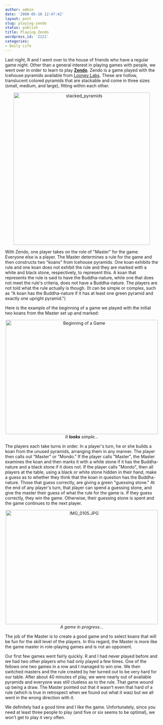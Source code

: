 ```yaml
---
author: admin
date: '2008-05-10 12:47:42'
layout: post
slug: playing-zendo
status: publish
title: Playing Zendo
wordpress_id: '2221'
categories:
- Daily Life
---
```

Last night, R and I went over to the house of friends who have a regular game night. Other than a general interest in playing games with people, we went over in order to learn to play <strong><a href="http://www.koryheath.com/games/zendo">Zendo</a></strong>. Zendo is a game played with the Icehouse pyramids available from <a href="http://www.looneylabs.com/">Looney Labs</a>. These are hollow, translucent colored pyramids that are stackable and come in three sizes (small, medium, and large), fitting within each other. 
<p align="center"><a href="http://www.flickr.com/photos/albill/2480544637/" title="stacked_pyramids by albill, on Flickr"><img src="http://farm4.static.flickr.com/3154/2480544637_914842e2ea.jpg" width="448" height="500" alt="stacked_pyramids" /></a></p>
With Zendo, one player takes on the role of "Master" for the game. Everyone else is a player. The Master determines a rule for the game and then constructs two "koans" from Icehouse pyramids. One koan exhibits the rule and one koan does not exhibit the rule and they are marked with a white and black stone, respectively, to represent this. A koan that represents the rule is said to have the Buddha-nature, while one that does not meet the rule's criteria, does not have a Buddha-nature. The players are not told what the rule actually is though. (It can be simple or complex, such as "A koan has the Buddha-nature if it has at least one green pyramid and exactly one upright pyramid.")

Here is the example of the beginning of a game we played with the initial two koans from the Master set up and marked:
<p align="center"><a href="http://www.flickr.com/photos/albill/2480148312/" title="Beginning of a Game by albill, on Flickr"><img src="http://farm4.static.flickr.com/3041/2480148312_48146d95d2.jpg" width="500" height="375" alt="Beginning of a Game" /></a><br><em>It <strong>looks</strong> simple...</em></p>
The players each take turns in order. In a player's turn, he or she builds a koan from the unused pyramids, arranging them in any manner. The player then calls out "Master" or "Mondo." If the player calls "Master", the Master examines the koan and then marks it with a white stone if it has the Buddha-nature and a black stone if it does not. If the player calls "Mondo", then all players at the table, using a black or white stone hidden in their hand, make a guess as to whether they think that the koan in question has the Buddha-nature. Those that guess correctly, are giving a green "guessing stone." At the end of any player's turn, that player can spend a guessing stone, and give the master their guess of what the rule for the game is. If they guess correctly, they win the game. Otherwise, their guessing stone is spent and the game continues to the next player.
<p align="center"><a href="http://www.flickr.com/photos/albill/2480148676/" title="IMG_0105.JPG by albill, on Flickr"><img src="http://farm4.static.flickr.com/3013/2480148676_c586e43c34.jpg" width="500" height="375" alt="IMG_0105.JPG" /></a><br><em>A game in progress...</em></p>
The job of the Master is to create a good game and to select koans that will be fun for the skill level of the players. In this regard, the Master is more like the game master in role-playing games and is not an opponent.

Our first few games went fairly quickly. R and I had never played before and we had two other players who had only played a few times. One of the fellows one two games in a row and I managed to win one. We then switched masters and the rule created by her turned out to be very hard for our table. After about 40 minutes of play, we were nearly out of available pyramids and everyone was still clueless as to the rule. That game wound up being a draw. The Master pointed out that it wasn't even that hard of a rule (which is true in retrospect when we found out what it was) but we all went in the wrong direction with it.

We definitely had a good time and I like the game. Unfortunately, since you need at least three people to play (and five or six seems to be optimal), we won't get to play it very often.
